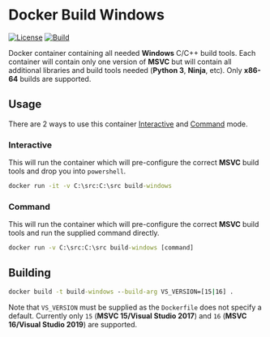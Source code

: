 # Docker Build Windows

[![License]](LICENSE)
[![Build][Build Badge]][Build Workflow]

Docker container containing all needed **Windows** C/C++ build tools. Each
container will contain only one version of **MSVC** but will contain all
additional libraries and build tools needed (**Python 3**, **Ninja**, etc). Only
**x86-64** builds are supported.

## Usage

There are 2 ways to use this container [Interactive](#interactive) and
[Command](#command) mode.

### Interactive

This will run the container which will pre-configure the correct **MSVC** build
tools and drop you into `powershell`.

```cmd
docker run -it -v C:\src:C:\src build-windows
```

### Command

This will run the container which will pre-configure the correct **MSVC** build
tools and run the supplied command directly.

```cmd
docker run -v C:\src:C:\src build-windows [command]
```

## Building

```cmd
docker build -t build-windows --build-arg VS_VERSION=[15|16] .
```

Note that `VS_VERSION` must be supplied as the `Dockerfile` does not specify a
default. Currently only `15` (**MSVC 15/Visual Studio 2017**) and `16`
(**MSVC 16/Visual Studio 2019**) are supported.

<!-- external links -->
[License]: https://img.shields.io/github/license/WNProject/DockerBuildWindows?label=License
[Build Badge]: https://github.com/WNProject/DockerBuildWindows/workflows/Build/badge.svg?branch=main
[Build Workflow]: https://github.com/WNProject/DockerBuildWindows/actions?query=workflow%3ABuild+branch%3Amain
